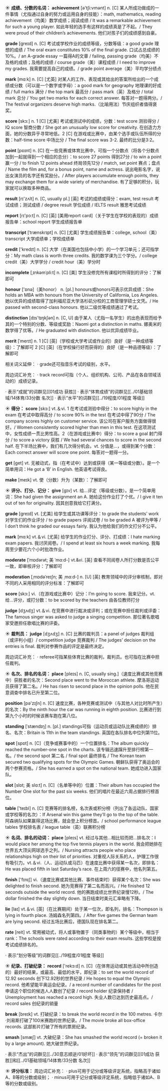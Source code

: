 ☀ <span class="category">**成绩、分数的名词：**</span>
<span class="vocabulary">**achievement**</span> [ə'tʃi:vmənt] 
<span class="definition">n. [C] 某人所成功做成的一件事情（尤指通过自身的努力或运用自身的技能）：</span>math, mathematics, reading achievement（均美）数学成绩；阅读成绩 / It was a remarkable achievement for such a young player. 如此年轻的选手有这样的成绩真是了不起。/ They were proud of their children’s achievements. 他们对孩子们的成绩感到自豪。

<span class="vocabulary">**grade**</span> [ɡreɪd] 
<span class="definition">n. [C] 考试或学校作业的成绩等级，分数等级：</span>a good grade 理想的成绩 / The oral exam constitutes 10% of the final grade. 口试占总成绩的10%。/ an A-grade essay 一篇得A的文章 / failing, passing grade（均美）不及格的成绩；及格的成绩 / course grade（美）课程成绩 / I need to improve my grades. 我需要提高自己的成绩。/ grade point average（美）平均学分绩点

<span class="vocabulary">**mark**</span> [mɑːk] 
<span class="definition">n. [C] [尤英] 对某人的工作、表现或其给出的答案所给出的一个成绩或分数（可以是一个数字或字母）：</span>a good mark for geography 地理课的好成绩 / full marks 满分 / the top mark 最高分 / pass mark（英）及格分 / total mark 总分 / You get two marks for each correct answer. 每答对一题得两分。/ The festival organizers deserve high marks.（比喻用法）节庆组织者值得褒奖。

<span class="vocabulary">**score**</span> [skɔ:] 
<span class="definition">n. 1 [C] [尤美] 考试或测试中的成绩，分数：</span>test score 测验得分 / IQ score 智商分数 / She got an unusually low score for creativity. 在创造力方面，她的分数异乎寻常地低。<span class="definition">2 [C] 在游戏或比赛中，由某个选手或队伍所得的分数：</span>half-time score 中场比分 / The final score was 3-2. 最终的比分是3:2。

<span class="vocabulary">**point**</span> [pɒɪnt] 
<span class="definition">n. [C] 在一些竞赛或体育比赛中，可指一个分数点（将各个分数点加到一起就得到一个相应的总分）：</span>to score 27 points 得到27分 / to win a point 赢一分 / to finish 12 points ahead 终局领先12分 / match, set point 赛点；盘点 / Name the film and, for a bonus point, name and actress. 说出电影名字，说出女演员的名字还有奖励分。/ After players accumulate enough points, they may exchange them for a wide variety of merchandise. 有了足够的积分，玩家就可以换取多种商品。

<span class="vocabulary">**result**</span> [rɪ'zʌlt] 
<span class="definition">n. [C, usually pl.] [英] 考试的成绩或得分：</span>exam, test result 考试成绩；测试成绩 / degree result 学位成绩 / IELTS result 雅思考试成绩

<span class="vocabulary">**report**</span> [rɪ'pɔ:t] 
<span class="definition">n. [C] [英] [美用report card]（关于学生在学校的表现的）成绩报告单：</span>school report 学生成绩报告单
           
<span class="vocabulary">**transcript**</span> [ˈtrænskrɪpt]
<span class="definition">n. [C] [尤美] 学生成绩报告单：</span>college, school（美）transcript 大学成绩单；学校成绩单

<span class="vocabulary">**credit**</span> ['kredɪt] 
<span class="definition">n. [C] 大学（在美国也包括中小学）的一个学习单元；还可指学分：</span>My math class is worth three credits. 我的数学课为三个学分。/ college credit（美）大学学分 / credit hour（美）学分时
           
<span class="vocabulary">**incomplete**</span> [ˌɪnkəmˈpli:t]
<span class="definition">n. [C] [美] 学生没修完所有课程时所得到的评分：</span>了解即可

<span class="vocabulary">**honour**</span> ['ɒnə]（美honor）
<span class="definition">n. [pl.] honours或honors可表示优异成绩：</span>She holds an MBA with honours from the University of California, Los Angeles. 她以优异的成绩取得了加利福尼亚大学洛杉矶分校的工商管理学硕士文凭。/ He passed with second-class honours. 他以二级优等成绩通过了考试。

<span class="vocabulary">**distinction**</span> [dɪs'tɪŋkʃən] 
<span class="definition">n. [C, U] 由于某人（尤指一名学生）的出色表现而给予其的一个特别的分数、等级或奖励：</span>Naomi got a distinction in maths. 娜奥米的数学得了优等。/ He graduated with distinction. 他以优异成绩毕业。
           
<span class="vocabulary">**merit**</span> [ˈmerɪt]
<span class="definition">n. 1 [C] [英]（学校或大学考试或作业的）良好（是一种成绩等级）：</span>了解即可 <span class="definition">2 [C] [英]（在学校操行好而获得的）良好（是一种品德等级）：</span>了解即可

相关词义延伸：
· grade还可指音乐考试的级别，水平。

周边词汇补充：
· track record可指（个人、组织机构、公司、产品在各自领域活动的）成绩记录。

· 表示“成就”的词群见[[01成功 获胜]]
· 表示“体育成绩”的词群见[[../01基础领域/14体育/33分数 名次]]
· 表示“水平”的词群见[[../19程度/01程度 等级]]

☀ <span class="category">**得分：**</span>
<span class="vocabulary">**score**</span> [skɔ:] 
<span class="definition">vt.＆vi. 1 在考试或测验中得分：</span>to score highly in the exam 在考试中取得高分 / to score 90% in the test 在考试中得了90分 / The company scores highly on customer service. 该公司在客户服务方面做得很好。/ Women consistently scored higher than men in this test. 在这项测试中，女性成绩一贯比男性高。<span class="definition">2（在游戏或比赛中）得分：</span>to score a goal 射门得分 / to score a victory 获胜 / We had several chances to score in the second half. 在下半场比赛中，我们有几次得分机会。<span class="definition">vt. 分值是…，或得到某个分数：</span>Each correct answer will score one point. 每答对一题得一分。

<span class="vocabulary">**get**</span> [ɡet] 
<span class="definition">vt. 无被动式，指（在考试中）达到或获得（某一等级或分数）。是一个简单用词：</span>He got a ‘B’ in English. 他英语考试得良。

<span class="vocabulary">**make**</span> [meɪk] 
<span class="definition">vt. 使（分数）升为（某数）：</span>了解即可

☀ <span class="category">**评分、打分、记分：**</span>
<span class="vocabulary">**give**</span> [ɡɪv] 
<span class="definition">vt. 给…评定（等级或分数）。是一个简单用词：</span>She had given the assignment an A. 她给这份作业打了个优。/ I give it ten out of ten for originality. 因其创意我给它打满分。

<span class="vocabulary">**grade**</span> [ɡreɪd] 
<span class="definition">vt. [尤美] 给学生或其功课等评分：</span>to grade the students’ work 对学生们的作业评分 / to grade papers 评阅试卷 / to be graded A 被评为甲等 / I don’t think he graded our essays fairly. 我认为他给我们的作文打分不公平。

<span class="vocabulary">**mark**</span> [mɑːk] 
<span class="definition">vt.＆vi. [尤英] 给学生的作业打分、评分、打成绩：</span>I hate marking exam papers. 我讨厌阅卷。/ I spend at least six hours a week marking. 我每周至少要花六个小时批改作业。
           
<span class="vocabulary">**moderate**</span> [ˈmɒdərət; 美 ˈmɑ:d-]
<span class="definition">vt.&vi. [英] 查看不同阅卷人所打分数是否公平一致，即审核评分：</span>了解即可
           
<span class="vocabulary">**moderation**</span> [ˌmɒdəˈreɪʃn; 美 ˌmɑ:d-]
<span class="definition">n. [U] [英] 教育领域中的评分审核制，即对不同的人采用相同的评分标准：</span>了解即可

<span class="vocabulary">**score**</span> [skɔ:] 
<span class="definition">vi.（在游戏或比赛中）记分：</span>I’m going to score. 我来记分。<span class="definition">vt. 给…评分，或打分数：</span>to be scored by the teachers 由各位教师打分

<span class="vocabulary">**judge**</span> [dӡʌdӡ] 
<span class="definition">vt.＆vi. 在竞赛中进行裁决或评判；或在竞赛中担任裁判或评委：</span>The famous singer was asked to judge a singing competition. 那位著名歌唱家受邀担任歌唱比赛的评委。

☀ <span class="category">**裁判员：**</span>
<span class="vocabulary">**judge**</span> [dӡʌdӡ] 
<span class="definition">n. [C] 比赛的裁判员：</span>a panel of judges 裁判组（或评判小组）/ competition judge 竞赛裁判 / The judges’ decision on the entries is final. 裁判对参赛作品的评定是最终决定。

周边词汇补充：
· referee可指某些体育比赛的裁判，裁判员。也可指在比赛中担任裁判。

☀ <span class="category">**名次、排名的名词：**</span>
<span class="vocabulary">**place**</span> [pleɪs] 
<span class="definition">n. [C, usually sing.]（速度比赛或其他竞赛中）获胜者的名次：</span>Second place went to the Moroccan athlete. 摩洛哥运动员获得了第二名。/ He has risen to second place in the opinion polls. 他在民意调查中排名已升至第二位。

<span class="vocabulary">**position**</span> [pə'zɪʃn] 
<span class="definition">n. [C] 速度比赛，各种竞赛或测试中（与其他人对比时所产生）的名次：</span>By the ninth hour the car was running in eighth position. 比赛进行到第九个小时的时候该赛车跑在第八位。
           
<span class="vocabulary">**standing**</span> [ˈstændɪŋ]
<span class="definition">n. [pl.] standings可指（运动员或运动队比赛成绩的）排名、名次：</span>Britain is 11th in the team standings. 英国在各队排名中位列第11位。

<span class="vocabulary">**spot**</span> [spɒt] 
<span class="definition">n. [C]（竞争或赛事中的）一个位置排名：</span>The album quickly reached the number-one spot in the charts. 该专辑迅速蹿升至排行榜第一名。/ the second spot 第二名 / final spot 最终排名 / The Korean team secured two qualifying spots for the Olympic Games. 朝鲜队获得了奥运会的两个参赛资格。/ She has earned a spot on the national team. 她成功进入国家队。
           
<span class="vocabulary">**slot**</span> [slɒt; 美 slɑ:t]
<span class="definition">n. [C]（名单等中的）位置：</span>Their album has occupied the Number One slot for the past six weeks. 他们的唱片在最近六周占据排行榜首位。

<span class="vocabulary">**table**</span> ['teɪbl] 
<span class="definition">n. [C] 竞赛等的排名榜，名次表或积分榜（列出了各运动队、国家或学校等的名次）：</span>If Arsenal win this game they’ll go to the top of the table. 阿森纳队如果赢得这场比赛，就会登上积分榜首。/ school performance league tables 学校排名表 / league table（英）联赛积分榜

☀ <span class="category">**名词、排名的动词：**</span>
<span class="vocabulary">**place**</span> [pleɪs] 
<span class="definition">vt. 经过与其他…相比较而把…排名次：</span>I would place her among the top five tennis players in the world. 我会把她排在世界五大顶尖网球选手之列。/ Nursing attracts people who place relationships high on their list of priorities. 对重视人际关系的人，护理工作很有吸引力。<span class="definition">vt.＆vi.（人、运动队或马匹）在速度比赛中获得某一名次，即排名：</span>He was placed fifth in last Saturday’s race. 在上周六的径赛中，他名列第五。

<span class="vocabulary">**finish**</span> ['fɪnɪʃ] 
<span class="definition">vi.（速度比赛或其他比赛、事件结束时）获得某个名次：</span>She was delighted to finish second. 她为竞赛得了第二名而高兴。/ He finished 12 seconds outside the world record. 他的赛跑成绩比世界纪录慢12秒。/ The dollar finished the day slightly down. 当日结束时美元汇率略有下降。

<span class="vocabulary">**lie**</span> [laɪ] 
<span class="definition">vt.＆vi. [英]（在比赛期间）处于某一位次，即名列，排名：</span>Thompson is lying in fourth place. 汤姆森名列第四。/ After five games the German team are lying second. 经过五场比赛后，德国队现在排名第二。

<span class="vocabulary">**rate**</span> [reit] 
<span class="definition">vt. 常用被动式，将人或事物置于（同类事物的）某个等级中，相当于rank：</span>The schools were rated according to their exam results. 这些学校是按考试成绩排名的。

· 表示“划分等级”的词群见[[../19程度/01程度 等级]]

☀ <span class="category">**纪录、打破纪录：**</span>
<span class="vocabulary">**record**</span> ['rekɔ:d] 
<span class="definition">n. [C]（在体育运动或其他活动中所创造的）最好的结果，或最高、最低的水平，即纪录：</span>to set the world record of 12.92 seconds 创下12.92秒的世界纪录 / He hopes to equal the Olympic record. 他希望能平奥运会纪录。/ a record number of candidates for the post 申请这个职位的候选人人数创了纪录 / record holder 纪录保持者 / Unemployment has reached a record high. 失业人数已达到历史最高点。/ record sales 创纪录的销量

<span class="vocabulary">**break**</span> [breɪk] 
<span class="definition">vt. 打破纪录：</span>to break the world record in the 100 metres. 卡尔·刘易斯打破了100米赛跑的世界纪录。/ The movie broke all box-office records. 这部影片打破了所有的票房纪录。
           
<span class="vocabulary">**smash**</span> [smæʃ]
<span class="definition">vt. 大破纪录：</span>She has smashed the world record (= broken it by a large amount). 她大破世界纪录。

· 表示“杰出”的词群见[[../30意志顺逆/01好坏]]
· 表示“领先”的词群见[[01成功 获胜]]和[[../01基础领域/14体育/33分数 名次]]

☀ <span class="category">**评分标准：**</span>
周边词汇补充：
· plus可用于记分或等级评定系统，指略高于诸如A、B等的分数或级别；
· minus可用于记分或等级评定系统，指略低于诸如A、B等的分数或级别。


